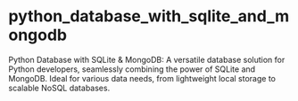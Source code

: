 # python_database_with_sqlite_and_mongodb
Python Database with SQLite &amp; MongoDB: A versatile database solution for Python developers, seamlessly combining the power of SQLite and MongoDB. Ideal for various data needs, from lightweight local storage to scalable NoSQL databases.
